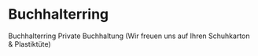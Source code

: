 Buchhalterring
==============

Buchhalterring Private Buchhaltung (Wir freuen uns auf Ihren Schuhkarton &amp; Plastiktüte) 